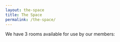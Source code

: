 ```yaml
---
layout: the-space
title: The Space
permalink: /the-space/
---
```


We have 3 rooms available for use by our members:
